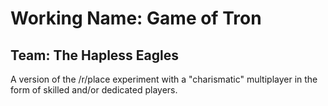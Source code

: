 # Working Name: Game of Tron
## Team: The Hapless Eagles

A version of the /r/place experiment with a "charismatic" multiplayer in the form of skilled and/or dedicated players.
